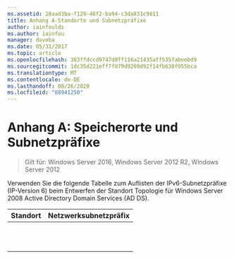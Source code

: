 ```yaml
---
ms.assetid: 28aad3ba-f129-46f2-ba94-c3da831c9811
title: Anhang A-Standorte und Subnetzpräfixe
author: iainfoulds
ms.author: iainfou
manager: daveba
ms.date: 05/31/2017
ms.topic: article
ms.openlocfilehash: 303ffdccd9747d0ff116a21435aff535fabeebd9
ms.sourcegitcommit: 1dc35d221eff7f079d9209d92f14fb630f955bca
ms.translationtype: MT
ms.contentlocale: de-DE
ms.lasthandoff: 08/26/2020
ms.locfileid: "88941250"
---
```

# <a name="appendix-a-locations-and-subnet-prefixes"></a>Anhang A: Speicherorte und Subnetzpräfixe

>Gilt für: Windows Server 2016, Windows Server 2012 R2, Windows Server 2012

Verwenden Sie die folgende Tabelle zum Auflisten der IPv6-Subnetzpräfixe (IP-Version 6) beim Entwerfen der Standort Topologie für Windows Server 2008 Active Directory Domain Services (AD DS).

|Standort|Netzwerksubnetzpräfix|
|------------|-------------------------|
|||
|||
|||
|||
|||
|||
|||
|||
|||
|||
|||



